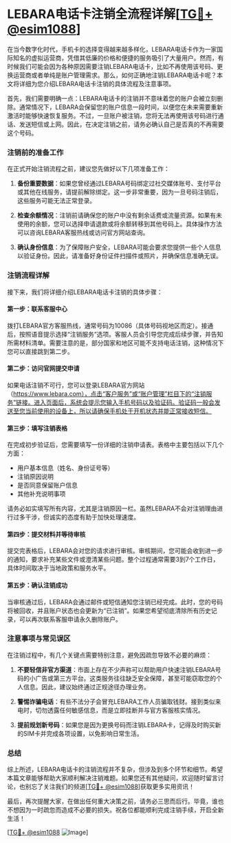 # LEBARA电话卡注销全流程详解[[TG💪+ @esim1088](https://t.me/s/esim1088)]

在当今数字化时代，手机卡的选择变得越来越多样化，LEBARA电话卡作为一家国际知名的虚拟运营商，凭借其低廉的价格和便捷的服务吸引了大量用户。然而，有时候我们可能会因为各种原因需要注销LEBARA电话卡，比如不再使用该号码、更换运营商或者单纯是账户管理需求。那么，如何正确地注销LEBARA电话卡呢？本文将详细为您介绍LEBARA电话卡注销的具体流程及注意事项。

首先，我们需要明确一点：LEBARA电话卡的注销并不意味着您的账户会被立刻删除。通常情况下，LEBARA会保留您的账户信息一段时间，以便您在未来需要重新激活时能够快速恢复服务。不过，一旦账户被注销，您将无法再使用该号码进行通话、发送短信或上网。因此，在决定注销之前，请务必确认自己是否真的不再需要这个号码。

### 注销前的准备工作

在正式开始注销流程之前，建议您先做好以下几项准备工作：

1. **备份重要数据**：如果您曾经通过LEBARA号码绑定过社交媒体账号、支付平台或其他在线服务，请提前解除绑定。这一步非常重要，因为一旦号码注销后，这些服务可能无法正常登录。
   
2. **检查余额情况**：注销前请确保您的账户中没有剩余话费或流量资源。如果有未使用的余额，您可以选择申请退款或将余额转移到其他号码上。具体操作方法可以咨询LEBARA客服热线或访问官方网站查询。

3. **确认身份信息**：为了保障账户安全，LEBARA可能会要求您提供一些个人信息以验证身份。因此，请准备好身份证件扫描件或照片，并确保信息准确无误。

### 注销流程详解

接下来，我们将详细介绍LEBARA电话卡注销的具体步骤：

#### 第一步：联系客服中心

拨打LEBARA官方客服热线，通常号码为10086（具体号码视地区而定）。接通后，按照语音提示选择“注销服务”选项。客服人员会引导您完成后续步骤，并告知所需材料清单。需要注意的是，部分国家和地区可能不支持电话注销，这种情况下您可以直接跳到第二步。

#### 第二步：访问官网提交申请

如果电话注销不可行，您可以登录LEBARA官方网站（https://www.lebara.com），点击“客户服务”或“账户管理”栏目下的“注销服务”链接。进入页面后，系统会提示您输入手机号码以及验证码。验证码一般会发送至您当前使用的设备上，所以请确保手机处于开机状态并能正常接收短信。

#### 第三步：填写注销表格

在完成初步验证后，您需要填写一份详细的注销申请表。表格中主要包括以下几个方面：
- 用户基本信息（姓名、身份证号等）
- 注销原因说明
- 是否同意保留账户信息
- 其他补充说明事项

请务必如实填写所有内容，尤其是注销原因一栏。虽然LEBARA不会对注销理由进行过多干涉，但诚实的态度有助于加快处理速度。

#### 第四步：提交材料并等待审核

提交完表格后，LEBARA会对您的请求进行审核。审核期间，您可能会收到进一步的通知，要求补充某些文件或澄清某些问题。整个过程通常需要3到7个工作日，具体时间取决于当地政策和服务水平。

#### 第五步：确认注销成功

当审核通过后，LEBARA会通过邮件或短信通知您注销已经完成。此时，您的号码将被回收，并且账户状态也会更新为“已注销”。如果您希望彻底清除所有历史记录，可以再次联系客服申请永久删除账户。

### 注意事项与常见误区

在注销过程中，有几个关键点需要特别注意，避免因疏忽导致不必要的麻烦：

1. **不要轻信非官方渠道**：市面上存在不少声称可以帮助用户快速注销LEBARA号码的小广告或第三方平台。这类服务往往缺乏安全保障，甚至可能窃取您的个人信息。因此，建议始终通过正规途径办理业务。

2. **警惕诈骗电话**：有些不法分子会冒充LEBARA工作人员骗取钱财。接到类似来电时，切勿透露任何敏感信息，而是立即挂断并与官方客服核实情况。

3. **提前规划新号码**：如果您是因为更换号码而注销LEBARA卡，记得及时购买新的SIM卡并完成各项设置，以免影响日常生活。

### 总结

综上所述，LEBARA电话卡的注销流程并不复杂，但涉及到多个环节和细节。希望本篇文章能够帮助大家顺利解决注销难题。如果您还有其他疑问，欢迎随时留言讨论，也别忘了关注我们的频道[[TG💪+ @esim1088](https://t.me/s/esim1088)]获取更多实用资讯！

最后，再次提醒大家，在做出任何重大决策之前，请务必三思而后行。毕竟，谁也不想因为一时疏忽而造成不必要的损失。祝各位都能顺利完成注销手续，开启全新生活！

[[TG💪+ @esim1088](https://t.me/s/esim1088) ![Image](https://i.postimg.cc/4NQfJmqS/Snipaste-2025-05-13-00-14-12.png)]